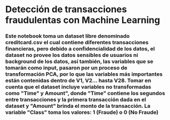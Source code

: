 <h1>Detección de transacciones fraudulentas con Machine Learning</h1>


<h3>Este notebook toma un dataset libre denominado creditcard.csv el cual contiene diferentes transacciones financieras, pero debido a confidencialidad de los datos, el dataset no provee los datos sensibles de usuarios ni background de los datos, así también, las variables que se tomarán como input, pasaron por un proceso de transformación PCA, por lo que las variables más importantes están contenidas dentro de V1, V2... hasta V28. Tomar en cuenta que el dataset incluye variables no transformadas como "Time" y Amount", donde "Time" contiene los segundos entre transacciones y la primera transacción dada en el dataset y "Amount" brinda el monto de la transacción. La variable "Class" toma los valores: 1 (Fraude) o 0 (No Fraude)</h3>
